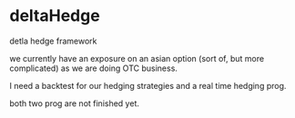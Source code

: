 # deltaHedge
detla hedge framework


we currently have an exposure on an asian option (sort of, but more complicated) as we are doing OTC business.

I need a backtest for our hedging strategies and a real time hedging prog.

both two prog are not finished yet.
